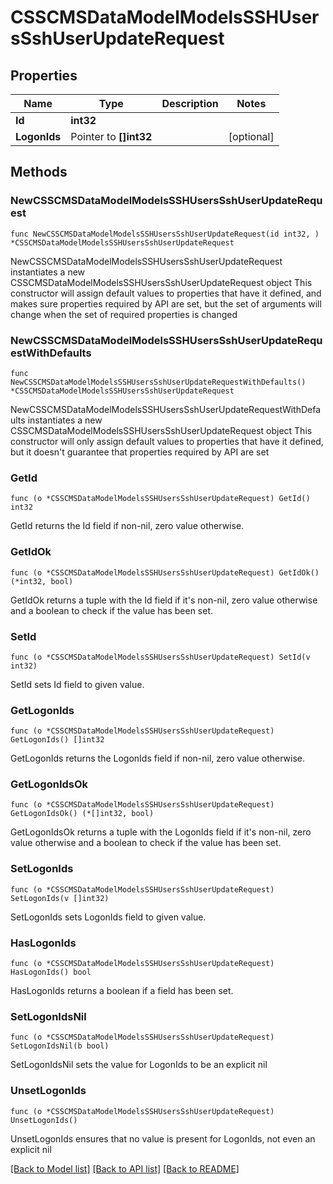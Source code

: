 # CSSCMSDataModelModelsSSHUsersSshUserUpdateRequest

## Properties

Name | Type | Description | Notes
------------ | ------------- | ------------- | -------------
**Id** | **int32** |  | 
**LogonIds** | Pointer to **[]int32** |  | [optional] 

## Methods

### NewCSSCMSDataModelModelsSSHUsersSshUserUpdateRequest

`func NewCSSCMSDataModelModelsSSHUsersSshUserUpdateRequest(id int32, ) *CSSCMSDataModelModelsSSHUsersSshUserUpdateRequest`

NewCSSCMSDataModelModelsSSHUsersSshUserUpdateRequest instantiates a new CSSCMSDataModelModelsSSHUsersSshUserUpdateRequest object
This constructor will assign default values to properties that have it defined,
and makes sure properties required by API are set, but the set of arguments
will change when the set of required properties is changed

### NewCSSCMSDataModelModelsSSHUsersSshUserUpdateRequestWithDefaults

`func NewCSSCMSDataModelModelsSSHUsersSshUserUpdateRequestWithDefaults() *CSSCMSDataModelModelsSSHUsersSshUserUpdateRequest`

NewCSSCMSDataModelModelsSSHUsersSshUserUpdateRequestWithDefaults instantiates a new CSSCMSDataModelModelsSSHUsersSshUserUpdateRequest object
This constructor will only assign default values to properties that have it defined,
but it doesn't guarantee that properties required by API are set

### GetId

`func (o *CSSCMSDataModelModelsSSHUsersSshUserUpdateRequest) GetId() int32`

GetId returns the Id field if non-nil, zero value otherwise.

### GetIdOk

`func (o *CSSCMSDataModelModelsSSHUsersSshUserUpdateRequest) GetIdOk() (*int32, bool)`

GetIdOk returns a tuple with the Id field if it's non-nil, zero value otherwise
and a boolean to check if the value has been set.

### SetId

`func (o *CSSCMSDataModelModelsSSHUsersSshUserUpdateRequest) SetId(v int32)`

SetId sets Id field to given value.


### GetLogonIds

`func (o *CSSCMSDataModelModelsSSHUsersSshUserUpdateRequest) GetLogonIds() []int32`

GetLogonIds returns the LogonIds field if non-nil, zero value otherwise.

### GetLogonIdsOk

`func (o *CSSCMSDataModelModelsSSHUsersSshUserUpdateRequest) GetLogonIdsOk() (*[]int32, bool)`

GetLogonIdsOk returns a tuple with the LogonIds field if it's non-nil, zero value otherwise
and a boolean to check if the value has been set.

### SetLogonIds

`func (o *CSSCMSDataModelModelsSSHUsersSshUserUpdateRequest) SetLogonIds(v []int32)`

SetLogonIds sets LogonIds field to given value.

### HasLogonIds

`func (o *CSSCMSDataModelModelsSSHUsersSshUserUpdateRequest) HasLogonIds() bool`

HasLogonIds returns a boolean if a field has been set.

### SetLogonIdsNil

`func (o *CSSCMSDataModelModelsSSHUsersSshUserUpdateRequest) SetLogonIdsNil(b bool)`

 SetLogonIdsNil sets the value for LogonIds to be an explicit nil

### UnsetLogonIds
`func (o *CSSCMSDataModelModelsSSHUsersSshUserUpdateRequest) UnsetLogonIds()`

UnsetLogonIds ensures that no value is present for LogonIds, not even an explicit nil

[[Back to Model list]](../README.md#documentation-for-models) [[Back to API list]](../README.md#documentation-for-api-endpoints) [[Back to README]](../README.md)


